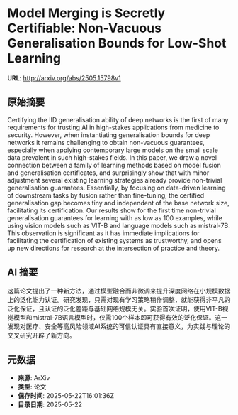 # Model Merging is Secretly Certifiable: Non-Vacuous Generalisation Bounds for Low-Shot Learning

**URL**: http://arxiv.org/abs/2505.15798v1

## 原始摘要

Certifying the IID generalisation ability of deep networks is the first of
many requirements for trusting AI in high-stakes applications from medicine to
security. However, when instantiating generalisation bounds for deep networks
it remains challenging to obtain non-vacuous guarantees, especially when
applying contemporary large models on the small scale data prevalent in such
high-stakes fields. In this paper, we draw a novel connection between a family
of learning methods based on model fusion and generalisation certificates, and
surprisingly show that with minor adjustment several existing learning
strategies already provide non-trivial generalisation guarantees. Essentially,
by focusing on data-driven learning of downstream tasks by fusion rather than
fine-tuning, the certified generalisation gap becomes tiny and independent of
the base network size, facilitating its certification. Our results show for the
first time non-trivial generalisation guarantees for learning with as low as
100 examples, while using vision models such as VIT-B and language models such
as mistral-7B. This observation is significant as it has immediate implications
for facilitating the certification of existing systems as trustworthy, and
opens up new directions for research at the intersection of practice and
theory.


## AI 摘要

这篇论文提出了一种新方法，通过模型融合而非微调来提升深度网络在小规模数据上的泛化能力认证。研究发现，只需对现有学习策略稍作调整，就能获得非平凡的泛化保证，且认证的泛化差距与基础网络规模无关。实验首次证明，使用VIT-B视觉模型和mistral-7B语言模型时，仅需100个样本即可获得有效的泛化保证。这一发现对医疗、安全等高风险领域AI系统的可信认证具有直接意义，为实践与理论的交叉研究开辟了新方向。

## 元数据

- **来源**: ArXiv
- **类型**: 论文
- **保存时间**: 2025-05-22T16:01:36Z
- **目录日期**: 2025-05-22
